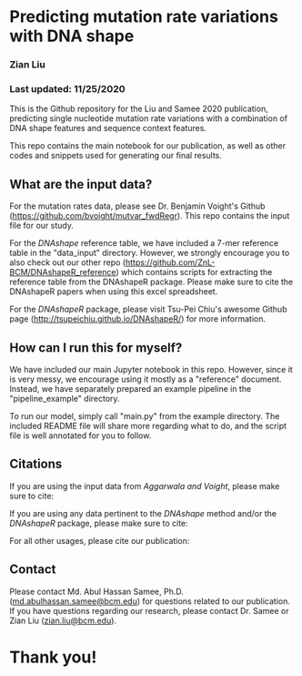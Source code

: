 # Predicting mutation rate variations with DNA shape
### Zian Liu
### Last updated: 11/25/2020

This is the Github repository for the Liu and Samee 2020 publication, predicting single nucleotide mutation rate variations with a combination of DNA shape features and sequence context features.

This repo contains the main notebook for our publication, as well as other codes and snippets used for generating our final results. 

## What are the input data?

For the mutation rates data, please see Dr. Benjamin Voight's Github (https://github.com/bvoight/mutvar_fwdRegr). This repo contains the input file for our study. 

For the *DNAshape* reference table, we have included a 7-mer reference table in the "data_input" directory. However, we strongly encourage you to also check out our other repo (https://github.com/ZnL-BCM/DNAshapeR_reference) which contains scripts for extracting the reference table from the DNAshapeR package. Please make sure to cite the DNAshapeR papers when using this excel spreadsheet. 

For the *DNAshapeR* package, please visit Tsu-Pei Chiu's awesome Github page (http://tsupeichiu.github.io/DNAshapeR/) for more information.

## How can I run this for myself?

We have included our main Jupyter notebook in this repo. However, since it is very messy, we encourage using it mostly as a "reference" document. Instead, we have separately prepared an example pipeline in the "pipeline_example" directory. 

To run our model, simply call "main.py" from the example directory. The included README file will share more regarding what to do, and the script file is well annotated for you to follow.

## Citations

If you are using the input data from *Aggarwala and Voight*, please make sure to cite:


If you are using any data pertinent to the *DNAshape* method and/or the *DNAshapeR* package, please make sure to cite:


For all other usages, please cite our publication:


## Contact 

Please contact Md. Abul Hassan Samee, Ph.D. (md.abulhassan.samee@bcm.edu) for questions related to our publication. If you have questions regarding our research, please contact Dr. Samee or Zian Liu (zian.liu@bcm.edu). 

# Thank you!
